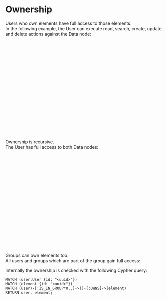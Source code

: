 # Ownership

Users who own elements have full access to those elements.  
In the following example, the User can execute read, search, create, update and delete actions against the Data node:

<div id="graph-container-1" class="graph-container" style="height:300px"></div>

Ownership is recursive.  
The User has full access to both Data nodes:

<div id="graph-container-2" class="graph-container" style="height:300px"></div>

Groups can own elements too.  
All users and groups which are part of the group gain full access:

<div id="graph-container-3" class="graph-container"></div>

Internally the ownership is checked with the following Cypher query:

```cypher
MATCH (user:User {id: "<uuid>"})
MATCH (element {id: "<uuid>"})
MATCH (user)-[:IS_IN_GROUP*0..]->()-[:OWNS]->(element)
RETURN user, element;
```

<script>
renderGraph(document.getElementById('graph-container-1'), {
  nodes: [
    { id: 'user1', ...userNode },
    { id: 'data1', ...dataNode },
  ],
  edges: [
    { source: 'user1', target: 'data1', label: 'OWNS' },
  ]
});
renderGraph(document.getElementById('graph-container-2'), {
  nodes: [
    { id: 'user1', ...userNode },
    { id: 'data1', ...dataNode },
    { id: 'data2', ...dataNode }
  ],
  edges: [
    { source: 'user1', target: 'data1', label: 'OWNS' },
    { source: 'data1', target: 'data2', label: 'OWNS' }
  ]
});
renderGraph(document.getElementById('graph-container-3'), {
  nodes: [
    { id: 'user1', ...userNode },
    { id: 'user2', ...userNode },
    { id: 'group1', ...groupNode },
    { id: 'group2', ...groupNode },
    { id: 'data1', ...dataNode },
    { id: 'data2', ...dataNode },
  ],
  edges: [
    { source: 'user1', target: 'group1', label: 'IS_IN_GROUP' },
    { source: 'group1', target: 'data1', label: 'OWNS' },
    { source: 'user2', target: 'group2', label: 'IS_IN_GROUP' },
    { source: 'group2', target: 'group1', label: 'IS_IN_GROUP' },
    { source: 'data1', target: 'data2', label: 'OWNS' }
  ]
});
</script>